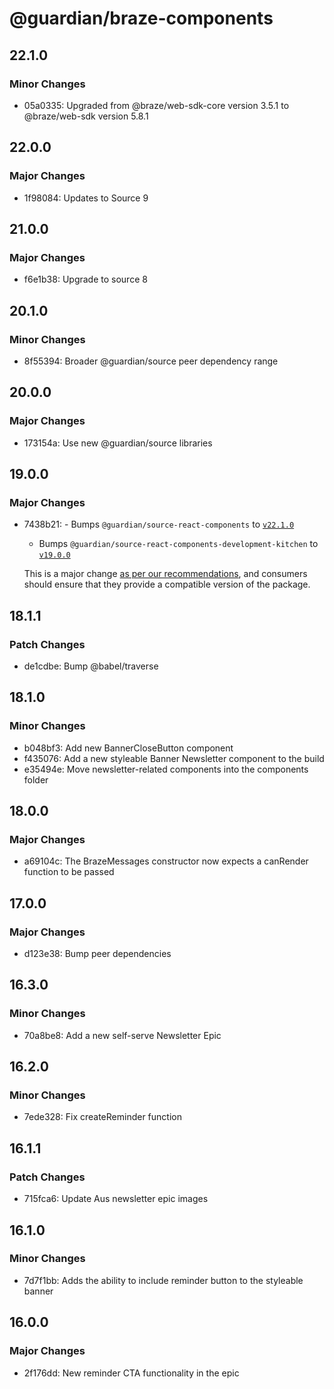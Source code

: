 # @guardian/braze-components

## 22.1.0

### Minor Changes

-   05a0335: Upgraded from @braze/web-sdk-core version 3.5.1 to @braze/web-sdk version 5.8.1

## 22.0.0

### Major Changes

-   1f98084: Updates to Source 9

## 21.0.0

### Major Changes

-   f6e1b38: Upgrade to source 8

## 20.1.0

### Minor Changes

-   8f55394: Broader @guardian/source peer dependency range

## 20.0.0

### Major Changes

-   173154a: Use new @guardian/source libraries

## 19.0.0

### Major Changes

-   7438b21: - Bumps `@guardian/source-react-components` to [`v22.1.0`](https://github.com/guardian/csnx/releases/tag/%40guardian%2Fsource-react-components%4022.1.0)

    -   Bumps `@guardian/source-react-components-development-kitchen` to [`v19.0.0`](https://github.com/guardian/csnx/releases/tag/%40guardian%2Fsource-react-components-development-kitchen%4019.0.0)

    This is a major change [as per our recommendations](https://github.com/guardian/recommendations/blob/main/npm-packages.md#changes-to-peerdependencies-ranges-are-breaking), and consumers should
    ensure that they provide a compatible version of the package.

## 18.1.1

### Patch Changes

-   de1cdbe: Bump @babel/traverse

## 18.1.0

### Minor Changes

-   b048bf3: Add new BannerCloseButton component
-   f435076: Add a new styleable Banner Newsletter component to the build
-   e35494e: Move newsletter-related components into the components folder

## 18.0.0

### Major Changes

-   a69104c: The BrazeMessages constructor now expects a canRender function to be passed

## 17.0.0

### Major Changes

-   d123e38: Bump peer dependencies

## 16.3.0

### Minor Changes

-   70a8be8: Add a new self-serve Newsletter Epic

## 16.2.0

### Minor Changes

-   7ede328: Fix createReminder function

## 16.1.1

### Patch Changes

-   715fca6: Update Aus newsletter epic images

## 16.1.0

### Minor Changes

-   7d7f1bb: Adds the ability to include reminder button to the styleable banner

## 16.0.0

### Major Changes

-   2f176dd: New reminder CTA functionality in the epic
